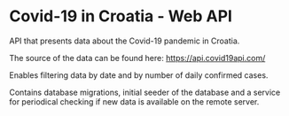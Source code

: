 # Covid-19 in Croatia - Web API

API that presents data about the Covid-19 pandemic in Croatia.

The source of the data can be found here: https://api.covid19api.com/

Enables filtering data by date and by number of daily confirmed cases.

Contains database migrations, initial seeder of the database and
a service for periodical checking if new data is available on the
remote server.